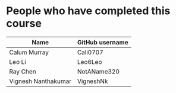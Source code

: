 # People who have completed this course
| Name                     | GitHub username       |
| ------------------------ | --------------------- |
| Calum Murray             | Cali0707              | 
| Leo Li                   | Leo6Leo               |
| Ray Chen                 | NotAName320           |
| Vignesh Nanthakumar      | VigneshNk             | 
